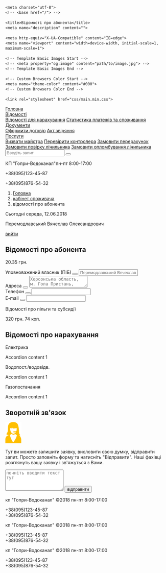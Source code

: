 <!DOCTYPE html>
<html lang="ru">

<head>

	<meta charset="utf-8">
	<!-- <base href="/"> -->

	<title>Відомості про абонента</title>
	<meta name="description" content="">

	<meta http-equiv="X-UA-Compatible" content="IE=edge">
	<meta name="viewport" content="width=device-width, initial-scale=1, maximum-scale=1">

	<!-- Template Basic Images Start -->
	<!-- <meta property="og:image" content="path/to/image.jpg"> -->
	<!-- Template Basic Images End -->

	<!-- Custom Browsers Color Start -->
	<meta name="theme-color" content="#000">
	<!-- Custom Browsers Color End -->

	<link rel="stylesheet" href="css/main.min.css">

</head>

<body>
	<!-- .nav -->
	<div class="col-12 nav">
		<div class="container nav__wrapper">
			<div class="row no-gutters align-items-center nav__content">
				<div class="col-7">
					<div class="row no-gutters align-items-center">
						<!-- nav__item -->
						<div class="col text-lg-center text-md-right nav__item">
							<a href="#" class="reset-link nav__link"><i class="fa fa-home nav__icon"></i>Головна</a>
						</div>
						<!-- nav__item dropdown list-->
						<div class="col text-lg-center text-md-right nav__item">
							<div class="nav-dropdown js-dropdown">
								<a href="#" class="reset-link nav__link nav-dropdown__button" data-toggle="dropdown"><i class="fa fa-file-text-o nav__icon"></i>Відомості</a>
								<div class="nav-dropdown__content">
									<a href="#" class="reset-link nav-dropdown__item">Відомості для нарахування</a>
									<a href="#" class="reset-link nav-dropdown__item">Статистика платежів та споживання</a>
								</div>
							</div>
						</div>
						<!-- nav__item dropdown list-->
						<div class="col text-lg-center text-md-right nav__item">
							<div class="nav-dropdown js-dropdown">
								<a href="#" class="reset-link nav__link nav-dropdown__button" data-toggle="dropdown"><i class="fa fa-book nav__icon"></i>Документи</a>
								<div class="nav-dropdown__content">
									<a href="#" class="reset-link nav-dropdown__item">Оформити договір</a>
									<a href="#" class="reset-link nav-dropdown__item">Акт звіряння</a>
								</div>
							</div>
						</div>
						<!-- nav__item dropdown list-->
						<div class="col text-lg-center text-md-right nav__item">
							<div class="reset-link nav-dropdown js-dropdown">
								<a href="#" class="reset-link nav__link nav-dropdown__button" data-toggle="dropdown"><i class="fa fa-pencil-square-o nav__icon"></i>Послуги</a>
								<div class="nav-dropdown__content">
									<a href="#" class="reset-link nav-dropdown__item">Визвати майстра</a>
									<a href="#" class="reset-link nav-dropdown__item">Перевірити контролера</a>
									<a href="#" class="reset-link nav-dropdown__item">Замовити перерахунок</a>
									<a href="#" class="reset-link nav-dropdown__item">Замовити повірку лічильника</a>
									<a href="#" class="reset-link nav-dropdown__item">Замовити опломбування лічильника</a>
								</div>
							</div>
						</div>
					</div>
				</div>
				<div class="col-5">
					<div class="row no-gutters align-items-center">
						<!-- nav__item dropdown list form-->
						<div class="col-2">
							<div class="text-center nav-dropdown js-dropdown-form">
								<a href="#" class="reset-link nav__link nav-dropdown__button" data-toggle="dropdown"><i class="fa fa-search nav__icon"></i></a>
								<div class="nav-dropdown__content nav-dropdown__content--form">
									<form class="form-inline nav-dropdown__item">
										<input class="nav-dropdown__form form-control" type="search" placeholder="Введіть запит" aria-label="Введіть запит">
										<button class="nav-dropdown__form-button" type="submit"><i class="fa fa-arrow-circle-right nav__icon"></i></button>
									</form>
								</div>
							</div>
						</div>
						<!-- nav__item -->
						<div class="col-6 text-right nav__item">
							<p class="nav__text">КП "Гопри-Водоканал"<span>пн-пт 8:00-17:00</span></p>
						</div>
						<div class="col-4 nav__item">
							<p class="text-right nav__text nav__text--tel"><i class="fa fa-phone-square nav__icon"></i>+38(095)123-45-87</p>
							<p class="text-right nav__text nav__text--tel">+38(095)876-54-32</p>
						</div>
					</div>
				</div>
			</div>
		</div>
	</div>
	<div class="container">
		<!-- .header-page -->
		<div class="row header-page">
			<!-- breadcrumbs -->
			<div class="col-5 header-page__item">
				<nav aria-label="breadcrumb">
					<ol class="breadcrumb">
						<li class="breadcrumb-item"><a href="#" class="breadcrumb__link">Головна</a></li>
						<li class="breadcrumb-item"><a href="#" class="breadcrumb__link">кабінет споживача</a></li>
						<li class="breadcrumb-item active" aria-current="page">відомості про абонента</li>
					</ol>
				</nav>
			</div>
			<!-- calendar day -->
			<div class="col-3 header-page__item text-center">
				<p class="header-page__text">Сьогоднi середа, 12.06.2018</p>
			</div>
			<!-- user name and logout-->
			<div class="col-4 header-page__item text-right">
				<p class="header-page__text">Перемодлавський Вячеслав Олександрович</p>
				<a href="#" class="header-page__link">вийти</a>
			</div>
		</div>
		<!-- .cabinet-content -->
		<div class="row cabinet-content">
			<!-- user-settings -->
			<div class="col-5 user-settings">
				<h2 class="cabinet-heading">Відомості <span>про абонента</span></h2>
				<p class="text-center user-settings__ballance">20.35 грн.</p>
				<form action="">
					<div class="row no-gutters pt-1 pb-2 user-settings__row">
						<label class="col-10 px-2 user-settings__label" for="user-pib">Уповноважений власник (ПІБ)</label>
						<button class="col-2 text-right user-settings__button" type="submit"><i class="fa fa-pencil-square"></i></button>
						<input type="text" class="col-12 px-2 form-control user-settings__input" id="user-pib" placeholder="Перемодлавський Вячеслав Олександрович">
					</div>
					<div class="row no-gutters pt-1 pb-2 user-settings__row">
						<label class="col-10 px-2 user-settings__label" for="user-adress">Адреса</label>
						<button class="col-2 text-right user-settings__button" type="submit"><i class="fa fa-pencil-square"></i></button>
						<textarea rows="2" class="col-12 px-2 form-control user-settings__input" id="user-adress" placeholder="Херсонська область, м. Гола Пристань, Вулиця Центральная, Будинок 57, Квартира 15, Індекс 03234."></textarea>
					</div>
					<div class="row no-gutters pt-1 pb-2 user-settings__row">
						<label class="col-10 px-2 user-settings__label" for="user-phone">Телефон</label>
						<button class="col-2 text-right user-settings__button" type="submit"><i class="fa fa-pencil-square"></i></button>
						<input type="text" class="col-12 px-2 form-control user-settings__input" id="user-phone" placeholder="">
					</div>
					<div class="row no-gutters pt-1 pb-2 user-settings__row">
						<label class="col-10 px-2 user-settings__label" for="user-email">E-mail</label>
						<button class="col-2 text-right user-settings__button" type="submit"><i class="fa fa-pencil-square"></i></button>
						<input type="text" class="col-12 px-2 form-control user-settings__input" id="user-email" placeholder="">
					</div>
					<div class="row no-gutters pt-1 pb-2 user-settings__row">
						<p class="col-7 text-left user-settings__privileges">Відомості про пільги та субсидії</p><p class="col-5 text-right user-settings__privileges">320 грн. 74 коп.</p>
					</div>
				</form>
			</div>
			<!-- user-reading -->
			<div class="col-7 user-readings">
				<h2 class="cabinet-heading">Відомості <span>про нарахування</span></h2>
				<!-- .accordion -->
				<div id="accordion" class="user-readings__container">
					<!-- .user-readings__item -->
					<div class="user-readings__item">
						<p class="text-center user-readings__button">Електрика</p>
						<div class="user-readings__content">
							<p>Accordion content 1</p>
						</div>
					</div>
					<!-- .user-readings__item -->
					<div class="user-readings__item">
						<p class="text-center user-readings__button">Водопост./водовідв.</p>
						<div class="user-readings__content">
							<p>Accordion content 1</p>
						</div>
					</div>
					<!-- .user-readings__item -->
					<div class="user-readings__item">
						<p class="text-center user-readings__button">Газопостачання</p>
						<div class="user-readings__content">
							<p>Accordion content 1</p>
						</div>
					</div>
				</div>
				<!--/#accordion-->
			</div>
		</div>
		<!-- .callback -->
		<div class="row callback">
			<h2 class="col-12 cabinet-heading">Зворотній <span>зв'язок</span></h2>
			<!-- description -->
			<div class="col-5 callback__description">
				<div class="row align-items-start">
					<img src="img/support-woman.svg" alt="" class="col-3 callback__img">
					<p class="col-9 callback__text">Тут ви можете залишити заявку, висловити свою думку, відправити запит. Просто заповніть форму та натисніть "Відправити". Наші фахівці розглянуть вашу заявку і зв'яжуться з Вами.</p>
				</div>
			</div>
			<!-- .callback-form -->
			<form action="" class="col-7 callback__form">
				<div class="row justify-content-end ">
					<textarea class="col-12 form-control callback__textarea" id="callback__textarea" rows="4" placeholder="почніть вводити текст тут"></textarea>
					<button type="submit" class="px-3 button button--red">вiдправити</button>
				</div>
			</form>
		</div>
	</div>
	<div class="container-fluid footer-page">
		<div class="container">
			<div class="row align-items-center footer-page__wrapper">
				<!-- footer-page__item -->
				<div class="col-4 text-left footer-page__item">
					<p class="footer-page__text footer-page__text--uppercase">кп "Гопри-Водоканал" ©2018 <span class="footer-page__text">пн-пт 8:00-17:00</span></p>
					<p class="footer-page__text">+38(095)123-45-87<br>+38(095)876-54-32</p>
				</div>
				<!-- footer-page__item -->
				<div class="col-4 text-center footer-page__item">
					<p class="footer-page__text footer-page__text--uppercase">кп "Гопри-Водоканал" ©2018 <span class="footer-page__text">пн-пт 8:00-17:00</span></p>
					<p class="footer-page__text">+38(095)123-45-87<br>+38(095)876-54-32</p>
				</div>
				<!-- footer-page__item -->
				<div class="col-4 text-right footer-page__item">
					<p class="footer-page__text footer-page__text--uppercase">кп "Гопри-Водоканал" ©2018 <span class="footer-page__text">пн-пт 8:00-17:00</span></p>
					<p class="footer-page__text">+38(095)123-45-87<br>+38(095)876-54-32</p>
				</div>
			</div>
		</div>
	</div>
	<script src="js/scripts.min.js"></script>
</body>
</html>
